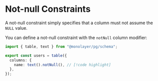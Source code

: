 # Not-null Constraints

A not-null constraint simply specifies that a column must not assume the `NULL` value.

You can define a not-null constraint with the `notNull` column modifier:

```ts
import { table, text } from "@monolayer/pg/schema";

export const users = table({
  columns: {
    name: text().notNull(), // [!code highlight]
  },
});
```
